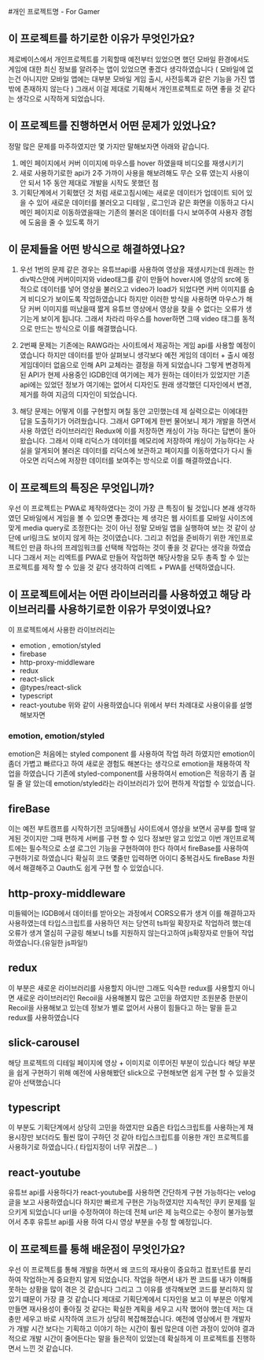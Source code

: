 #개인 프로젝트명 - For Gamer

## 이 프로젝트를 하기로한 이유가 무엇인가요?
제로베이스에서 개인프로젝트를 기획할때 예전부터 있었으면 했던 모바일 환경에서도 게임에 대한 최신 정보를 알려주는 앱이 있었으면 좋겠다 생각하였습니다
( 모바일에 없는건 아니지만 모바일 앱에는 대부분 모바일 게임 출시, 사전등록과 같은 기능을 가진 앱 밖에 존재하지 않는다 )
그래서 이걸 제대로 기획해서 개인프로젝트로 하면 좋을 것 같다는 생각으로 시작하게 되었습니다.

## 이 프로젝트를 진행하면서 어떤 문제가 있었나요?
정말 많은 문제를 마주하였지만 몇 가지만 말해보자면 아래와 같습니다.

1. 메인 페이지에서 커버 이미지에 마우스를 hover 하였을때 비디오를 재생시키기
2. 새로 사용하기로한 api가 2주 가까이 사용을 해보려해도 무슨 오류 였는지 사용이 안 되서 1주 동안 제대로 개발을 시작도 못했던 점
3. 기획단계에서 기획했던 것 처럼 새로고침시에는 새로운 데이터가 업데이트 되어 있을 수 있어 새로운 데이터를 불러오고 디테일 , 로그인과 같은 화면을 이동하고 다시
메인 페이지로 이동하였을때는 기존의 불러온 데이터를 다시 보여주여 사용자 경험에 도움을 줄 수 있도록 하기


## 이 문제들을 어떤 방식으로 해결하였나요?
1. 우선 1번의 문제 같은 경우는 유튜브api를 사용하여 영상을 재생시키는데 원래는 한 div박스안에 커버이미지와 video태그를 같이 만들어 hover시에 영상의 src에 동적으로 데이터를
넣어 영상을 불러오고 video가 load가 되었다면 커버 이미지를 숨겨 비디오가 보이도록 작업하였습니다 하지만 이러한 방식을 사용하면 마우스가 해당 커버 이미지를 떠났을때 짧게 유튜브 영상에서
영상을 찾을 수 없다는 오류가 생기는게 보이게 됩니다. 그래서 차라리 마우스를 hover하면 그때 video 태그를 동적으로 만드는 방식으로 이를 해결했습니다.

2. 2번째 문제는 기존에는 RAWG라는 사이트에서 제공하는 게임 api를 사용할 예정이였습니다 하지만 데이터를 받아 살펴보니 생각보다 예전 게임의 데이터 + 출시 예정 게임데이터 없음으로 인해 API 교체라는 결정을 하게
되었습니다 그렇게 변경하게 된 API가 현제 사용중인 IGDB인데 여기에는 제가 원하는 데이터가 있었지만 기존 api에는 있었던 정보가 여기에는 없어서 디자인도 원래 생각했던 디자인에서 변경, 제거를 하여 지금의 디자인이
되었습니다.

3. 해당 문제는 어떻게 이를 구현할지 며칠 동안 고민했는데 제 실력으로는 이에대한 답을 도출하기가 어려웠습니다. 그래서 GPT에게 한번 물어보니 제가 개발을 하면서 사용 하였던 라이브러리인 Redux에 이를 저장하면 캐싱이 가능
하다는 답변이 돌아왔습니다. 그래서 이때 리덕스가 데이터를 메모리에 저장하여 캐싱이 가능하다는 사실을 알게되어 불러온 데이터를 리덕스에 보관하고 페이지를 이동하였다가 다시 돌아오면 리덕스에 저장한 데이터를 보여주는 방식으로 
이를 해결하였습니다.


## 이 프로젝트의 특징은 무엇입니까?
우선 이 프로젝트는 PWA로 제작하였다는 것이 가장 큰 특징이 될 것입니다 본래 생각하였던 모바일에서 게임을 볼 수 있으면 좋겠다는 제 생각은 웹 사이트를 모바일 사이즈에 맞게 media query로 조정한다는 것이 아닌
정말 모바일 앱을 실행하여 보는 것 같이 상단에 url링크도 보이지 않게 하는 것이였습니다. 그리고 취업을 준비하기 위한 개인프로젝트인 만큼 하나의 프레임워크를 선택해 작업하는 것이 좋을 것 같다는 생각을 하였습니다
그래서 저는 리엑트를 PWA로 만들어 작업하면 해당사항을 모두 총족 할 수 있는 프로젝트를 제작 할 수 있을 것 같다 생각하여 리엑트 + PWA를 선택하였습니다.

## 이 프로젝트에서는 어떤 라이브러리를 사용하였고 해당 라이브러리를 사용하기로한 이유가 무엇이였나요?
이 프로젝트에서 사용한 라이브러리는
- emotion , emotion/styled
- firebase
- http-proxy-middleware
- redux
- react-slick
- @types/react-slick
- typescript
- react-youtube
위와 같이 사용하였습니다 위에서 부터 차례대로 사용이유를 설명해보자면

### emotion, emotion/styled
emotion은 처음에는 styled component 를 사용하여 작업 하려 하였지만 emotion이 좀더 가볍고 빠르다고 하여 새로운 경험도 해본다는 생각으로 emotion을 채용하여 작업을 하였습니다 기존에 styled-component를
사용하여서 emotion은 적응하기 좀 걸릴 줄 알 았는데 emotion/styled라는 라이브러리가 있어 편하게 작업할 수 있었습니다.

## fireBase
이는 예전 부트캠프를 시작하기전 코딩애플님 사이트에서 영상을 보면서 공부를 할때 알게된 것이지만 그때 편하게 서버를 구현 할 수 있다 정보만 알고 있었고 이번 개인프로젝트에는 필수적으로 소셜 로그인 기능을 구현하여야
한다 하여서 fireBase를 사용하여 구현하기로 하였습니다 확실히 코드 몇줄만 입력하면 아이디 중복검사도 fireBase 차원에서 해결해주고 Oauth도 쉽게 구현 할 수 있었습니다.

## http-proxy-middleware
미들웨어는 IGDB에서 데이터를 받아오는 과정에서 CORS오류가 생겨 이를 해결하고자 사용하였는데 타입스크립트를 사용하던 저는 당연히 ts파일 확장자로 작업하려 했는데 오류가 생겨 열심히 구글링 해보니 ts를 지원하지
않는다고하여 js확장자로 만들어 작업하였습니다.(유일한 js파일!)

## redux
이 부분은 새로운 라이브러리를 사용할지 아니만 그래도 익숙한 redux를 사용할지 아니면 새로운 라이브러리인 Recoil을 사용해볼지 많은 고민을 하였지만 조원분중 한분이 Recoil을 사용해보고 있는데 정보가 별로 없어서
사용이 힘들다고 하는 말을 듣고 redux를 사용하였습니다

## slick-carousel 
해당 프로젝트의 디테일 페이지에 영상 + 이미지로 이루어진 부분이 있습니다 해당 부분을 쉽게 구현하기 위해 예전에 사용해봤던 slick으로 구현해보면 쉽게 구현 할 수 있을것 같아 선택했습니다

## typescript
이 부분도 기획단계에서 상당히 고민을 하였지만 요즘은 타입스크립트를 사용하는게 채용시장만 보더라도 훨씬 많이 구하던 것 같아 타입스크립트를 이용한 개인 프로젝트를 사용하기로 하였습니다.( 타입지정이 너무 귀찮은... )

## react-youtube
유튜브 api를 사용하다가 react-youtube를 사용하면 간단하게 구현 가능하다는 velog 글을 보고 사용하였습니다 하지만 빠르게 구현은 가능하였지만 지속적인 쿠키 문제를 일으키게 되었습니다
url을 수정하여야 하는데 전체 url은 제 능력으로는 수정이 불가능했어서 추후 유튜브 api를 사용 하여 다시 영상 부분을 수정 할 예정입니다.

## 이 프로젝트를 통해 배운점이 무엇인가요?
우선 이 프로젝트를 통해 개발을 하면서 왜 코드의 재사용이 중요하고 컴포넌트를 분리하여 작업하는게 중요한지 알게 되었습니다. 작업을 하면서 내가 짠 코드를 내가 이해를 못하는 상황을 많이 겪은 것 같습니다 그리고 그 이유를
생각해보면 코드를 분리하지 않았기 떄문이 가장 클 것 같습니다 제대로 기획단계에서 디자인을 보고 이 부분은 이렇게 만들면 재사용성이 좋아질 것 같다는 확실한 계획을 세우고 시작 했어야 했는데 저는 대충만 세우고 바로 시작하여 
코드가 상당히 복잡해졌습니다. 예전에 영상에서 한 개발자가 개발 시간 보다는 기획하고 이야기 하는 시간이 훨씬 많은데 이런 과정이 있어야 결과적으로 개발 시간이 줄어든다는 말을 들은적이 있었는데 확실하게
이 프로젝트를 진행하면서 느낀 것 같습니다.

